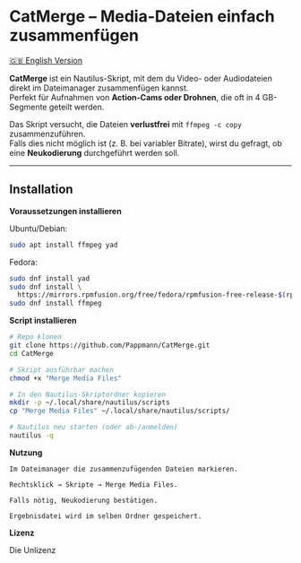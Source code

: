 # CatMerge – Media-Dateien einfach zusammenfügen

[🇬🇧 English Version](README.md)

**CatMerge** ist ein Nautilus-Skript, mit dem du Video- oder Audiodateien direkt im Dateimanager zusammenfügen kannst.  
Perfekt für Aufnahmen von **Action-Cams oder Drohnen**, die oft in 4 GB-Segmente geteilt werden.

Das Skript versucht, die Dateien **verlustfrei** mit `ffmpeg -c copy` zusammenzuführen.  
Falls dies nicht möglich ist (z. B. bei variabler Bitrate), wirst du gefragt, ob eine **Neukodierung** durchgeführt werden soll.

---

## Installation
**Voraussetzungen installieren**

Ubuntu/Debian:
```bash
sudo apt install ffmpeg yad
```
Fedora:
```bash
sudo dnf install yad
sudo dnf install \
  https://mirrors.rpmfusion.org/free/fedora/rpmfusion-free-release-$(rpm -E %fedora).noarch.rpm
sudo dnf install ffmpeg
```

**Script installieren**
```bash
# Repo klonen
git clone https://github.com/Pappmann/CatMerge.git
cd CatMerge

# Skript ausführbar machen
chmod +x "Merge Media Files"

# In den Nautilus-Skriptordner kopieren
mkdir -p ~/.local/share/nautilus/scripts
cp "Merge Media Files" ~/.local/share/nautilus/scripts/

# Nautilus neu starten (oder ab-/anmelden)
nautilus -q

```
**Nutzung**

    Im Dateimanager die zusammenzufügenden Dateien markieren.

    Rechtsklick → Skripte → Merge Media Files.

    Falls nötig, Neukodierung bestätigen.

    Ergebnisdatei wird im selben Ordner gespeichert.

**Lizenz**

Die Unlizenz 
